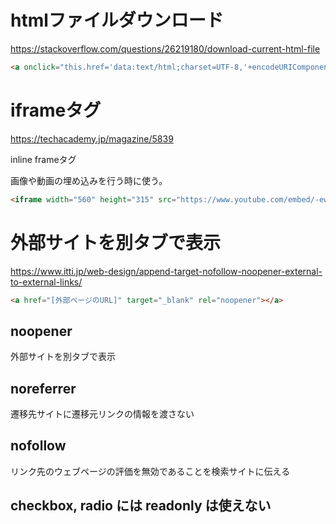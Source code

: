 # htmlファイルダウンロード

https://stackoverflow.com/questions/26219180/download-current-html-file

```html
<a onclick="this.href='data:text/html;charset=UTF-8,'+encodeURIComponent(document.documentElement.outerHTML)" href="#" download="page.html">Download</a>
```


# iframeタグ

https://techacademy.jp/magazine/5839

inline frameタグ

画像や動画の埋め込みを行う時に使う。

```html
<iframe width="560" height="315" src="https://www.youtube.com/embed/-ewm56D9DzY" frameborder="0" allow="accelerometer; autoplay; clipboard-write; encrypted-media; gyroscope; picture-in-picture" allowfullscreen></iframe>
```

# 外部サイトを別タブで表示

https://www.itti.jp/web-design/append-target-nofollow-noopener-external-to-external-links/


```html
<a href="[外部ページのURL]" target="_blank" rel="noopener"></a>
```

## noopener
外部サイトを別タブで表示

## noreferrer
遷移先サイトに遷移元リンクの情報を渡さない


## nofollow
リンク先のウェブページの評価を無効であることを検索サイトに伝える


## checkbox, radio には readonly は使えない